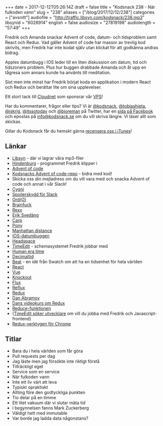 +++
date = 2017-12-12T05:26:14Z
draft = false
title = "Kodsnack 238 - När fulkoden vann"
slug = "238"
aliases = ["/blog/2017/12/12/238"]
categories = ["avsnitt"]
audiofile = "http://traffic.libsyn.com/kodsnack/238.mp3"
libsynid = "6028914"
english = false
audiosize = "27819198"
audiolength = "57:49"
+++

Fredrik och Amanda snackar Advent of code, datum- och tidsproblem samt React och Redux. Vad gäller Advent of code har massor av trevlig kod skrivits, men Fredrik har inte kodat själv utan klickat för att godkänna andras bidrag.

Apples datumbugg i IOS leder till en liten diskussion om datum, tid och tidszoners problem. Plus hur buggen drabbade Amanda och åt upp en tågresa som annars kunde ha använts till meditation.

Sist men inte minst har Fredrik börjat koda en applikation i modern React och Redux och berättar lite om sina upplevelser.

Ett stort tack till [Cloudnet](http://www.cloudnet.se) som sponsrar vår [VPS](http://en.wikipedia.org/wiki/Virtual_private_server)!

Har du kommentarer, frågor eller tips? Vi är [@kodsnack](https://www.twitter.com/kodsnack), [@tobiashieta](https://www.twitter.com/tobiashieta), [@iskrig](https://www.twitter.com/iskrig), [@itssotoday](https://twitter.com/itssotoday) och [@bjoreman](https://www.twitter.com/bjoreman) på Twitter, har en [sida på Facebook](https://www.facebook.com/kodsnack) och epostas på [info@kodsnack.se](mailto:info@kodsnack.se) om du vill skriva längre. Vi läser allt som skickas.

Gillar du Kodsnack får du hemskt gärna [recensera oss i iTunes](http://itunes.apple.com/se/podcast/kodsnack/id561631498?l=en)!

## Länkar ##
* [Libsyn](https://www.libsyn.com/) - där vi lagrar våra mp3-filer
* [Hindenburg](https://www.macpro.se/2017/10/08/hindenburg-journalist-poddredigering-for-proffs/) - programmet Fredrik klipper i
* [Advent of code](http://adventofcode.com/)
* [Kodsnacks Advent of code-repo](https://github.com/kodsnack/advent_of_code_2017) - bidra med kod!
* Skicka oss din mejladress om du vill vara med och snacka Advent of code och annat i vår Slack!
* [Cygni](https://cygni.se/)
* [Spoilerskydd för Slack](https://gbgstartuphack.slack.com/apps/A2M2PF734-spoiler)
* [Ord(O)](https://en.wikipedia.org/wiki/Big_O_notation)
* [Brainfuck](https://en.wikipedia.org/wiki/Brainfuck)
* [Rexx](https://en.wikipedia.org/wiki/Rexx)
* [Erik Svedäng](https://eriksvedang.com/)
* [Carp](https://github.com/carp-lang/Carp)
* [Pony](https://www.ponylang.org/)
* [Manhattan distance](https://en.wikipedia.org/wiki/Taxicab_geometry)
* [IOS-datumbuggen](https://www.macrumors.com/2017/12/02/ios-11-1-2-date-bug-crash-loop/)
* [Headspace](https://www.headspace.com/)
* [TimeEdit](http://www.timeedit.com/) - schemasystemet Fredrik jobbar med
* [Human era time](https://en.wikipedia.org/wiki/Holocene_calendar)
* [Decimaltid](https://en.wikipedia.org/wiki/Decimal_time)
* [Beat](https://en.wikipedia.org/wiki/Swatch_Internet_Time) - en idé från Swatch om att ha en tidsenhet för hela världen
* [React](https://reactjs.org/)
* [Vue](https://vuejs.org/)
* [Knockout](http://knockoutjs.com/)
* [Flux](https://github.com/facebook/flux/tree/master/examples)
* [Reflux](https://github.com/reflux/refluxjs)
* [Redux](https://redux.js.org/)
* [Dan Abramov](https://twitter.com/dan_abramov)
* [Dans videokurs om Redux](https://egghead.io/courses/getting-started-with-redux)
* [Reduce-funktionen](https://developer.mozilla.org/en-US/docs/Web/JavaScript/Reference/Global_Objects/Array/Reduce)
* ([TimeEdit söker utvecklare](https://jobb.timeedit.com/jobs/31666-frontend-js) om vill du jobba med Fredrik och Javascript-frontend)
* [Redux-verktygen för Chrome](https://github.com/gaearon/redux-devtools)

## Titlar ##
* Bara du i hela världen som får göra
* Pull requests per dag
* Jag läste men jag försökte inte riktigt förstå
* Tillräckligt eget
* Service som en service
* När fulkoden vann
* Inte ett liv värt att leva
* Typiskt opraktiskt
* Allting före den godtyckliga punkten
* Tio delar på en timme
* Ett litet vakuum där vi slutar mäta tid
* I begynnelsen fanns Mark Zuckerberg
* Väldigt hett med immutable
* Var borde jag ladda data någonstans?
